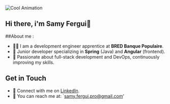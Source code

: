 ![Cool Animation](./assets/cool-animation.webp)

## Hi there, i'm Samy Fergui👋

##About me : 
- 👨‍💻 I am a development engineer apprentice at **BRED Banque Populaire**.
- 🌱 Junior developer specializing in **Spring** (Java) and **Angular** (frontend).
- 🚀 Passionate about full-stack development and DevOps, continuously improving my skills.

## Get in Touch
- 💼 Connect with me on [LinkedIn](https://www.linkedin.com/in/samy-fergui-386bb91b0/).
- 📧 You can reach me at: `samy.fergui.pro@gmail.com'
